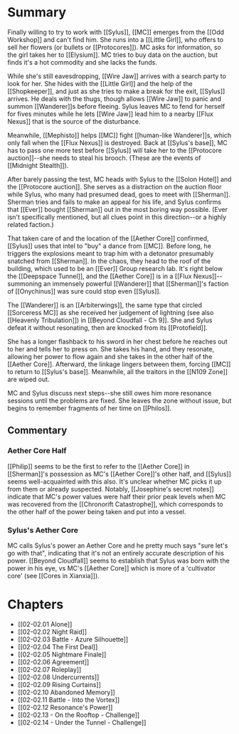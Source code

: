 # Summary
Finally willing to try to work with [[Sylus]], [[MC]] emerges from the [[Odd Workshop]] and can't find him. She runs into a [[Little Girl]], who offers to sell her flowers (or bullets or [[Protocores]]). MC asks for information, so the girl takes her to [[Elysium]]. MC tries to buy data on the auction, but finds it's a hot commodity and she lacks the funds.

While she's still eavesdropping, [[Wire Jaw]] arrives with a search party to look for her. She hides with the [[Little Girl]] and the help of the [[Shopkeeper]], and just as she tries to make a break for the exit, [[Sylus]] arrives. He deals with the thugs, though allows [[Wire Jaw]]  to panic and summon [[Wanderer]]s before fleeing. Sylus leaves MC to fend for herself for fives minutes while he lets [[Wire Jaw]] lead him to a nearby [[Flux Nexus]] that is the source of the disturbance.

Meanwhile, [[Mephisto]] helps [[MC]] fight [[human-like Wanderer]]s, which only fall when the [[Flux Nexus]] is destroyed. Back at [[Sylus's base]], MC has to pass one more test before [[Sylus]] will take her to the [[Protocore auction]]--she needs to steal his brooch. (These are the events of [[Midnight Stealth]]).

After barely passing the test, MC heads with Sylus to the [[Solon Hotel]] and the [[Protocore auction]]. She serves as a distraction on the auction floor while Sylus, who many had presumed dead, goes to meet with [[Sherman]]. Sherman tries and fails to make an appeal for his life, and Sylus confirms that [[Ever]] bought [[Sherman]] out in the most boring way possible. (Ever isn't specifically mentioned, but all clues point in this direction--or a highly related faction.)

That taken care of and the location of the [[Aether Core]] confirmed, [[Sylus]] uses that intel to "buy" a dance from [[MC]]. Before long, he triggers the explosions meant to trap him with a detonator presumably snatched from [[Sherman]]. In the chaos, they head to the roof of the building, which used to be an [[Ever]] Group research lab. It's right below the [[Deepspace Tunnel]], and the [[Aether Core]] is in a [[Flux Nexus]]--summoning an immensely powerful [[Wanderer]] that [[Sherman]]'s faction of [[Onychinus]] was sure could stop even [[Sylus]].

The [[Wanderer]] is an [[Arbiterwings]], the same type that circled [[Sorceress MC]] as she received her judgement of lightning (see also [[Heavenly Tribulation]]) in [[Beyond Cloudfall - Ch 9]]. She and Sylus defeat it without resonating, then are knocked from its [[Protofield]].

She has a longer flashback to his sword in her chest before he reaches out to her and tells her to press on. She takes his hand, and they resonate, allowing her power to flow again and she takes in the other half of the [[Aether Core]]. Afterward, the linkage lingers between them, forcing [[MC]] to return to [[Sylus's base]]. Meanwhile, all the traitors in the [[N109 Zone]] are wiped out.

MC and Sylus discuss next steps--she still owes him more resonance sessions until the problems are fixed. She leaves the zone without issue, but begins to remember fragments of her time on [[Philos]].

## Commentary

### Aether Core Half
[[Philip]] seems to be the first to refer to the [[Aether Core]] in [[Sherman]]'s possession as MC's [[Aether Core]]'s other half, and [[Sylus]] seems well-acquainted with this also. It's unclear whether MC picks it up from them or already suspected. Notably, [[Josephine's secret notes]] indicate that MC's power values were half their prior peak levels when MC was recovered from the [[Chronorift Catastrophe]], which corresponds to the other half of the power being taken and put into a vessel.

### Sylus's Aether Core
MC calls Sylus's power an Aether Core and he pretty much says "sure let's go with that", indicating that it's not an entirely accurate description of his power. [[Beyond Cloudfall]] seems to establish that Sylus was born with the power in his eye, vs MC's [[Aether Core]] which is more of a 'cultivator core' (see [[Cores in Xianxia]]).

# Chapters
* [[02-02.01 Alone]]
* [[02-02.02 Night Raid]]
* [[02-02.03 Battle - Azure Silhouette]]
* [[02-02.04 The First Deal]]
* [[02-02.05 Nightmare Finale]]
* [[02-02.06 Agreement]]
* [[02-02.07 Roleplay]]
* [[02-02.08 Undercurrents]]
* [[02-02.09 Rising Curtains]]
* [[02-02.10 Abandoned Memory]]
* [[02-02.11 Battle - Into the Vortex]]
* [[02-02.12 Resonance's Power]]
* [[02-02.13 - On the Rooftop - Challenge]]
* [[02-02.14 - Under the Tunnel - Challenge]]